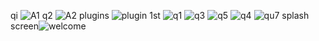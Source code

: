 qi
![A1](https://user-images.githubusercontent.com/80028962/115957578-c0f6d000-a51c-11eb-9f0b-5a6c757023f1.PNG)
q2
![A2](https://user-images.githubusercontent.com/80028962/115957587-c9e7a180-a51c-11eb-9714-aae566d0c3a1.PNG)
plugins
![plugin](https://user-images.githubusercontent.com/80028962/115957681-48444380-a51d-11eb-9af0-1f7b6a4f960f.PNG)
1st
![q1](https://user-images.githubusercontent.com/80028962/115957721-817cb380-a51d-11eb-8a34-26f57af52319.PNG)
![q3](https://user-images.githubusercontent.com/80028962/115957738-95281a00-a51d-11eb-8777-29636f2dedb3.PNG)
![q5](https://user-images.githubusercontent.com/80028962/115957746-9ce7be80-a51d-11eb-954a-120ab0176261.PNG)
![q4](https://user-images.githubusercontent.com/80028962/115957765-b8eb6000-a51d-11eb-9790-708c2faad642.PNG)
![qu7](https://user-images.githubusercontent.com/80028962/115957773-c1dc3180-a51d-11eb-96a7-009798096399.PNG)
splash screen![welcome](https://user-images.githubusercontent.com/80028962/115958131-8e020b80-a51f-11eb-9868-28d379a1267e.PNG)


